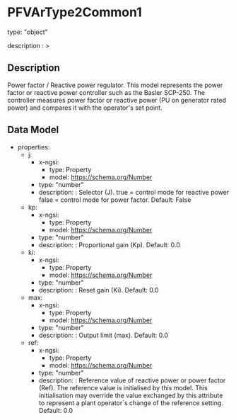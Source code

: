# PFVArType2Common1
type: "object"
description : >
## Description
Power factor / Reactive power regulator. This model represents the power factor or reactive power controller such as the Basler SCP-250. The controller measures power factor or reactive power (PU on generator rated power) and compares it with the operator's set point.

## Data Model
  - properties:
    - j:
      - x-ngsi:
        - type: Property
        - model: https://schema.org/Number
      - type: "number"
      - description: : Selector (J). true = control mode for reactive power false = control mode for power factor. Default: False
    - kp:
      - x-ngsi:
        - type: Property
        - model: https://schema.org/Number
      - type: "number"
      - description: : Proportional gain (Kp). Default: 0.0
    - ki:
      - x-ngsi:
        - type: Property
        - model: https://schema.org/Number
      - type: "number"
      - description: : Reset gain (Ki). Default: 0.0
    - max:
      - x-ngsi:
        - type: Property
        - model: https://schema.org/Number
      - type: "number"
      - description: : Output limit (max). Default: 0.0
    - ref:
      - x-ngsi:
        - type: Property
        - model: https://schema.org/Number
      - type: "number"
      - description: : Reference value of reactive power or power factor (Ref). The reference value is initialised by this model. This initialisation may override the value exchanged by this attribute to represent a plant operator`s change of the reference setting. Default: 0.0
